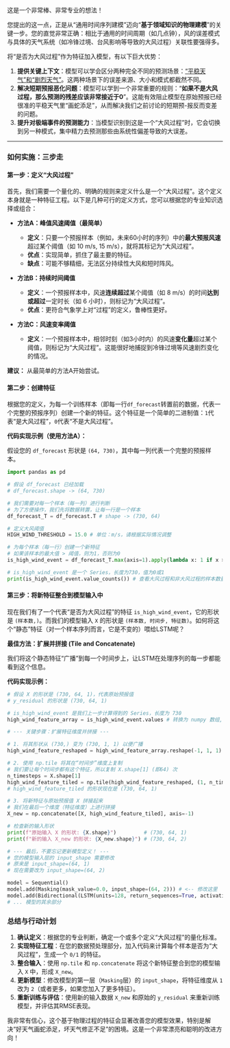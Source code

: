 这是一个非常棒、非常专业的想法！

您提出的这一点，正是从“通用时间序列建模”迈向“**基于领域知识的物理建模**”的关键一步。您的直觉非常正确：相比于通用的时间周期（如几点钟），风的误差模式与具体的天气系统（如冷锋过境、台风影响等导致的大风过程）关联性要强得多。

将“是否为大风过程”作为特征加入模型，有以下巨大优势：

1.  **提供关键上下文**：模型可以学会区分两种完全不同的预测场景：<u>“平稳天气”和“剧烈天气”</u>。这两种场景下的误差来源、大小和模式都截然不同。
2.  **解决短期预报恶化问题**：模型可以学到一个非常重要的规则：“**如果不是大风过程，那么预测的残差应该非常接近于0**”。这能有效阻止模型在原始预报已经很准的平稳天气里“画蛇添足”，从而解决我们之前讨论的短期预-报反而变差的问题。
3.  **提升对极端事件的预测能力**：当模型识别到这是一个“大风过程”时，它会切换到另一种模式，集中精力去预测那些由系统性偏差导致的大误差。

---

### 如何实施：三步走

#### 第一步：定义“大风过程”

首先，我们需要一个量化的、明确的规则来定义什么是一个“大风过程”。这个定义本身就是一种特征工程。以下是几种可行的定义方式，您可以根据您的专业知识选择或组合：

*   **方法A：峰值风速阈值（最简单）**
    *   **定义**：只要一个预报样本（例如，未来60小时的序列）中的**最大预报风速**超过某个阈值（如 10 m/s, 15 m/s），就将其标记为“大风过程”。
    *   **优点**：实现简单，抓住了最主要的特征。
    *   **缺点**：可能不够精细，无法区分持续性大风和短时阵风。

*   **方法B：持续时间阈值**
    *   **定义**：一个预报样本中，风速**连续超过**某个阈值（如 8 m/s）的时间**达到或超过**一定时长（如 6 小时），则标记为“大风过程”。
    *   **优点**：更符合气象学上对“过程”的定义，鲁棒性更好。

*   **方法C：风速变率阈值**
    *   **定义**：一个预报样本中，相邻时刻（如3小时内）的风速**变化量**超过某个阈值，则标记为“大风过程”。这能很好地捕捉到冷锋过境等风速剧烈变化的情况。

**建议：** 从最简单的方法A开始尝试。

#### 第二步：创建特征

根据您的定义，为每一个训练样本（即每一行`df_forecast`转置前的数据，代表一个完整的预报序列）创建一个新的特征。这个特征是一个简单的二进制值：`1`代表“是大风过程”，`0`代表“不是大风过程”。

**代码实现示例（使用方法A）：**

假设您的 `df_forecast` 形状是 `(64, 730)`，其中每一列代表一个完整的预报样本。

```python
import pandas as pd

# 假设 df_forecast 已经加载
# df_forecast.shape -> (64, 730)

# 我们需要对每一个样本（每一列）进行判断
# 为了方便操作，我们先将数据转置，让每一行是一个样本
df_forecast_T = df_forecast.T # shape -> (730, 64)

# 定义大风阈值
HIGH_WIND_THRESHOLD = 15.0 # 单位：m/s，请根据实际情况调整

# 为每个样本（每一行）创建一个新特征
# 如果该样本的最大值 > 阈值，则为1，否则为0
is_high_wind_event = df_forecast_T.max(axis=1).apply(lambda x: 1 if x > HIGH_WIND_THRESHOLD else 0)

# is_high_wind_event 是一个 Series，长度为730，值为0或1
print(is_high_wind_event.value_counts()) # 查看大风过程和非大风过程的样本数量
```

#### 第三步：将新特征整合到模型输入中

现在我们有了一个代表“是否为大风过程”的特征 `is_high_wind_event`，它的形状是 `(样本数,)`。而我们的模型输入 `X` 的形状是 `(样本数, 时间步, 特征数)`。如何将这个“静态”特征（对一个样本序列而言，它是不变的）喂给LSTM呢？

**最佳方法：扩展并拼接 (Tile and Concatenate)**

我们将这个静态特征“广播”到每一个时间步上，让LSTM在处理序列的每一步都能看到这个信息。

**代码实现示例：**

```python
# 假设 X 的形状是 (730, 64, 1)，代表原始预报值
# y_residual 的形状是 (730, 64, 1)

# is_high_wind_event 是我们上一步计算得到的 Series，长度为 730
high_wind_feature_array = is_high_wind_event.values # 转换为 numpy 数组, shape: (730,)

# --- 关键步骤：扩展特征维度并拼接 ---

# 1. 将其形状从 (730,) 变为 (730, 1, 1) 以便广播
high_wind_feature_reshaped = high_wind_feature_array.reshape(-1, 1, 1)

# 2. 使用 np.tile 将其在“时间步”维度上复制
# 我们要让每个时间步都有这个特征，所以复制 X.shape[1] (即64) 次
n_timesteps = X.shape[1]
high_wind_feature_tiled = np.tile(high_wind_feature_reshaped, (1, n_timesteps, 1))
# high_wind_feature_tiled 的形状现在是 (730, 64, 1)

# 3. 将新特征与原始预报值 X 拼接起来
# 我们在最后一个维度（特征维度）上进行拼接
X_new = np.concatenate([X, high_wind_feature_tiled], axis=-1)

# 检查新的输入形状
print(f"原始输入 X 的形状: {X.shape}")         # (730, 64, 1)
print(f"新的输入 X_new 的形状: {X_new.shape}") # (730, 64, 2)

# --- 最后，不要忘记更新模型定义！ ---
# 您的模型输入层的 input_shape 需要修改
# 原来是 input_shape=(64, 1)
# 现在需要改为 input_shape=(64, 2)

model = Sequential()
model.add(Masking(mask_value=0.0, input_shape=(64, 2))) # <-- 修改这里
model.add(Bidirectional(LSTM(units=128, return_sequences=True, activation='tanh'))) # Keras会自动推断后续层的输入
# ... 模型的其余部分
```

### 总结与行动计划

1.  **确认定义**：根据您的专业判断，确定一个或多个定义“大风过程”的量化标准。
2.  **实现特征工程**：在您的数据预处理部分，加入代码来计算每个样本是否为“大风过程”，生成一个 `0/1` 的特征。
3.  **整合输入**：使用 `np.tile` 和 `np.concatenate` 将这个新特征整合到您的模型输入 `X` 中，形成 `X_new`。
4.  **更新模型**：修改模型的第一层（`Masking`层）的 `input_shape`，将特征维度从 `1` 改为 `2`（或者更多，如果您加入了更多特征）。
5.  **重新训练与评估**：使用新的输入数据 `X_new` 和原始的 `y_residual` 来重新训练模型，并评估其RMSE表现。

我非常有信心，这个基于物理过程的特征会显著改善您的模型效果，特别是解决“好天气画蛇添足，坏天气修正不足”的困境。这是一个非常漂亮和聪明的改进方向！